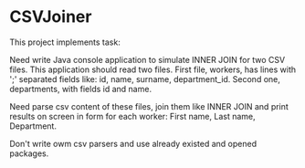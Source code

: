 # CSVJoiner

This project implements task:

Need write Java console application to simulate INNER JOIN for two CSV files.
This application should read two files. First file, workers, has lines with ';' separated fields like: id, name, surname, department_id.
Second one, departments, with fields id and name.
 
Need parse csv content of these files, join them like INNER JOIN and print results on screen in form for each worker:
First name, Last name, Department.
 
Don't write owm csv parsers and use already existed and opened packages.

